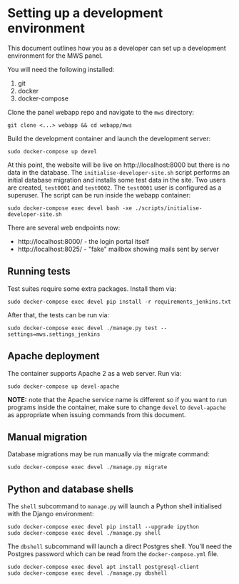 # Setting up a development environment

This document outlines how you as a developer can set up a development
environment for the MWS panel.

You will need the following installed:

1. git
2. docker
3. docker-compose

Clone the panel webapp repo and navigate to the ``mws`` directory:

```console
git clone <...> webapp && cd webapp/mws
```

Build the development container and launch the development server:

```
sudo docker-compose up devel
```

At this point, the website will be live on http://localhost:8000 but there is no
data in the database. The ``initialise-developer-site.sh`` script performs an
initial database migration and installs some test data in the site. Two users
are created, ``test0001`` and ``test0002``. The ``test0001`` user is configured
as a superuser. The script can be run inside the webapp container:

```
sudo docker-compose exec devel bash -xe ./scripts/initialise-developer-site.sh
```

There are several web endpoints now:

* http://localhost:8000/ - the login portal itself
* http://localhost:8025/ - "fake" mailbox showing mails sent by server

## Running tests

Test suites require some extra packages. Install them via:

```
sudo docker-compose exec devel pip install -r requirements_jenkins.txt
```

After that, the tests can be run via:

```
sudo docker-compose exec devel ./manage.py test --settings=mws.settings_jenkins
```

## Apache deployment

The container supports Apache 2 as a web server. Run via:

```
sudo docker-compose up devel-apache
```

**NOTE:** note that the Apache service name is different so if you want to run
programs inside the container, make sure to change ``devel`` to ``devel-apache``
as appropriate when issuing commands from this document.

## Manual migration

Database migrations may be run manually via the migrate command:

```
sudo docker-compose exec devel ./manage.py migrate
```

## Python and database shells

The ``shell`` subcommand to ``manage.py`` will launch a Python shell initialised
with the Django environment:

```
sudo docker-compose exec devel pip install --upgrade ipython
sudo docker-compose exec devel ./manage.py shell
```

The ``dbshell`` subcommand will launch a direct Postgres shell. You'll need the
Postgres password which can be read from the ``docker-compose.yml`` file.

```
sudo docker-compose exec devel apt install postgresql-client
sudo docker-compose exec devel ./manage.py dbshell
```
